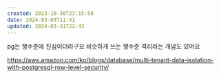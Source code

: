```yaml
---
created: 2023-10-30T23:15:58
date: 2024-03-03T11:41
updated: 2024-03-31T22:43
---
```

pg는 행수준에 진심이더라구요
비슷하게 쓰는 행수준 격리라는 개념도 있어요

https://aws.amazon.com/ko/blogs/database/multi-tenant-data-isolation-with-postgresql-row-level-security/